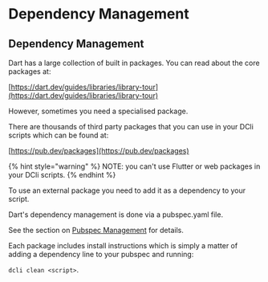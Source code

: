 # Dependency Management

## Dependency Management

Dart has a large collection of built in packages. You can read about the core packages at:

[https://dart.dev/guides/libraries/library-tour](https://dart.dev/guides/libraries/library-tour)

However, sometimes you need a specialised package.

There are thousands of third party packages that you can use in your DCli scripts which can be found at:

[https://pub.dev/packages](https://pub.dev/packages)

{% hint style="warning" %}
NOTE: you can't use Flutter or web packages in your DCli scripts.
{% endhint %}

To use an external package you need to add it as a dependency to your script.

Dart's dependency management is done via a pubspec.yaml file. 



See the section on [Pubspec Management](../#pubspec-management) for details.

Each package includes install instructions which is simply a matter of adding a dependency line to your pubspec and running:

`dcli clean <script>`.

